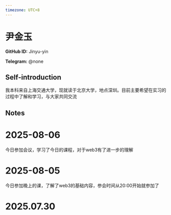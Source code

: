 ```yaml
---
timezone: UTC+8
---
```


# 尹金玉

**GitHub ID:** Jinyu-yin

**Telegram:** @none

## Self-introduction

我本科来自上海交通大学，现就读于北京大学，地点深圳。目前主要希望在实习的过程中了解和学习，与大家共同交流

## Notes

<!-- Content_START -->
# 2025-08-06

今日参加会议，学习了今日的课程，对于web3有了进一步的理解

# 2025-08-05

今日参加晚上的课，了解了web3的基础内容，参会时间从20:00开始就参加了

# 2025.07.30


<!-- Content_END -->
